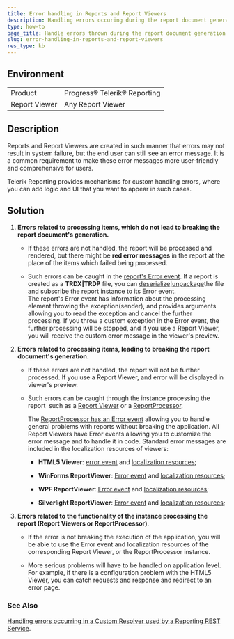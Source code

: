 ```yaml
---
title: Error handling in Reports and Report Viewers
description: Handling errors occuring during the report document generation and errors related to the instance processin them such as Report Viewers and the ReportProcessor class used for processing reports.
type: how-to
page_title: Handle errors thrown during the report document generation and errors thrown by report viewers or the ReportProcessor class
slug: error-handling-in-reports-and-report-viewers
res_type: kb
---
```


## Environment

<table>
	<tr>
		<td>Product</td>
		<td>Progress® Telerik® Reporting</td>
	</tr>
	<tr>
		<td>Report Viewer</td>
		<td>Any Report Viewer</td>
	</tr>
</table>
  
## Description

Reports and Report Viewers are created in such manner that errors may not result in system failure, but the end user can still see an error message. It is a common requirement to make these error messages more user-friendly and comprehensive for users.  
  
Telerik Reporting provides mechanisms for custom handling errors, where you can add logic and UI that you want to appear in such cases.
  
## Solution

1. **Errors related to processing items, which do not lead to breaking the report document's generation.**  

    - If these errors are not handled, the report will be processed and rendered, but there might be **red error messages** in the report at the place of the items which failed being processed.
    
    - Such errors can be caught in the [report's Error event](../t-telerik-reporting-erroreventhandler). If a report is created as a **TRDX|TRDP** file, you can [deserialize](../programmatic-xml-serialization#deserialize-report-definition-from-xml-file)|[unpackage](../report-packaging-trdp#unpackaging)the file and subscribe the report instance to its Error event.  
The report's Error event has information about the processing element throwing the exception(sender), and provides arguments allowing you to read the exception and cancel the further processing. If you throw a custom exception in the Error event, the further processing will be stopped, and if you use a Report Viewer, you will receive the custom error message in the viewer's preview.

2. **Errors related to processing items, leading to breaking the report document's generation.**

    - If these errors are not handled, the report will not be further processed. If you use a Report Viewer, and error will be displayed in viewer's preview.
    
    - Such errors can be caught through the instance processing the report  such as a [Report Viewer](../report-viewers-overview) or a [ReportProcessor](../t-telerik-reporting-processing-reportprocessor).   

        The [ReportProcessor has an Error event](../e-telerik-reporting-processing-reportprocessor-error) allowing you to handle general problems with reports without breaking the application. All Report Viewers have Error events allowing you to customize the error message and to handle it in code. Standard error messages are included in the localization resources of viewers:  

        - **HTML5 Viewer**: [error event](../html5-report-viewer-reportviewer-events-error) and [localization resources](../html5-report-viewer-localization);  

        - **WinForms ReportViewer**: [Error event](../e-telerik-reportviewer-winforms-reportviewerbase-error) and [localization resources](../report-viewer-localization);  

        - **WPF ReportViewer**: [Error event](../e-telerik-reportviewer-wpf-reportviewer-error) and [localization resources](../report-viewer-localization2);  

        - **Silverlight ReportViewer**: [Error event](../e-telerik-reportviewer-silverlight-reportviewer-error) and [localization resources](../report-viewer-localization3);

3. **Errors related to the  functionality of the instance processing the report (Report Viewers or ReportProcessor)**.
    
    - If the error is not breaking the execution of the application, you will be able to use the Error event and localization resources of the corresponding Report Viewer, or the ReportProcessor instance.
    
    - More serious problems will have to be handled on application level. For example, if there is a configuration problem with the HTML5 Viewer, you can catch requests and response and redirect to an error page.

### See Also

 [Handling errors occurring in a Custom Resolver used by a Reporting REST Service](./handling-errors-occurring-in-a-custom-resolver-used-by-a-reporting-rest-service).

